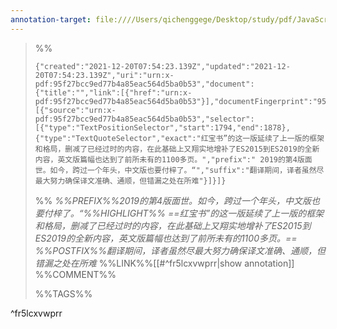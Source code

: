```yaml
---
annotation-target: file:////Users/qichenggege/Desktop/study/pdf/JavaScript高级程序设计(第4版).pdf
---
```



>%%
>```annotation-json
>{"created":"2021-12-20T07:54:23.139Z","updated":"2021-12-20T07:54:23.139Z","uri":"urn:x-pdf:95f27bcc9ed77b4a85eac564d5ba0b53","document":{"title":"","link":[{"href":"urn:x-pdf:95f27bcc9ed77b4a85eac564d5ba0b53"}],"documentFingerprint":"95f27bcc9ed77b4a85eac564d5ba0b53"},"target":[{"source":"urn:x-pdf:95f27bcc9ed77b4a85eac564d5ba0b53","selector":[{"type":"TextPositionSelector","start":1794,"end":1878},{"type":"TextQuoteSelector","exact":"红宝书”的这一版延续了上一版的框架和格局，删减了已经过时的内容，在此基础上又翔实地增补了ES2015到ES2019的全新内容，英文版篇幅也达到了前所未有的1100多页。","prefix":" 2019的第4版面世。如今，跨过一个年头，中文版也要付梓了。“","suffix":"翻译期间，译者虽然尽最大努力确保译文准确、通顺，但错漏之处在所难"}]}]}
>```
>%%
>*%%PREFIX%%2019的第4版面世。如今，跨过一个年头，中文版也要付梓了。“%%HIGHLIGHT%% ==红宝书”的这一版延续了上一版的框架和格局，删减了已经过时的内容，在此基础上又翔实地增补了ES2015到ES2019的全新内容，英文版篇幅也达到了前所未有的1100多页。== %%POSTFIX%%翻译期间，译者虽然尽最大努力确保译文准确、通顺，但错漏之处在所难*
>%%LINK%%[[#^fr5lcxvwprr|show annotation]]
>%%COMMENT%%
>
>%%TAGS%%
>
^fr5lcxvwprr
